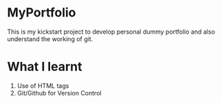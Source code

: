 # MyPortfolio
This is my kickstart project to develop personal dummy portfolio and also understand the working of git.

# What I learnt
1. Use of HTML tags
2. Git/Github for Version Control